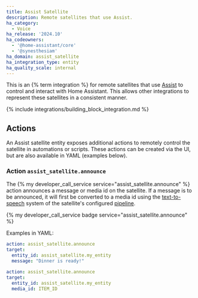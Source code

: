 ```yaml
---
title: Assist Satellite
description: Remote satellites that use Assist.
ha_category:
  - Voice
ha_release: '2024.10'
ha_codeowners:
  - '@home-assistant/core'
  - '@synesthesiam'
ha_domain: assist_satellite
ha_integration_type: entity
ha_quality_scale: internal
---
```


This is an {% term integration %} for remote satellites that use [Assist](/voice_control/) to control and interact with Home Assistant. This allows other integrations to represent these satellites in a consistent manner.

{% include integrations/building_block_integration.md %}

## Actions

An Assist satellite entity exposes additional actions to remotely control the satellite in automations or scripts. These actions can be created via the UI, but are
also available in YAML (examples below).

### Action `assist_satellite.announce`

The {% my developer_call_service service="assist_satellite.announce" %} action announces a message or media id on the satellite. If a message is to be announced, it will first be converted to a media id using the [text-to-speech](/integrations/tts) system of the satellite's configured [pipeline](/voice_control/voice_remote_local_assistant/).


{% my developer_call_service badge service="assist_satellite.announce" %}

Examples in YAML:

```yaml
action: assist_satellite.announce
target:
  entity_id: assist_satellite.my_entity
  message: "Dinner is ready!"
```

```yaml
action: assist_satellite.announce
target:
  entity_id: assist_satellite.my_entity
  media_id: ITEM_ID
```
